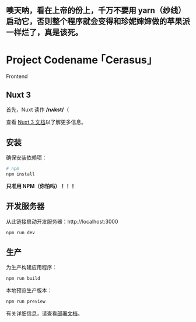 ## 噢天呐，看在上帝的份上，千万不要用 yarn（纱线）启动它，否则整个程序就会变得和珍妮婶婶做的苹果派一样烂了，真是该死。

# Project Codename ｢Cerasus｣
Frontend

## Nuxt 3

首先，Nuxt 读作 **/nʌkst/**（

查看 [Nuxt 3 文档](https://v3.nuxtjs.org)以了解更多信息。

## 安装

确保安装依赖项：

```bash
# npm
npm install
```
**只准用 NPM（你怕吗）！！！**

## 开发服务器

从此链接启动开发服务器：http://localhost:3000

```bash
npm run dev
```

## 生产

为生产构建应用程序：

```bash
npm run build
```

本地预览生产版本：

```bash
npm run preview
```

有关详细信息，请查看[部署文档](https://v3.nuxtjs.org/guide/deploy/presets)。

